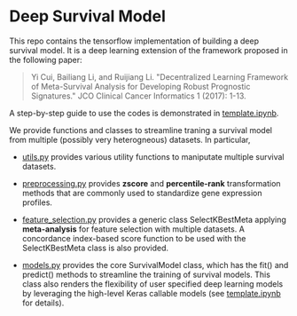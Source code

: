 # Deep Survival Model

This repo contains the tensorflow implementation of building a deep survival model. It is a deep learning extension of the framework proposed in the following paper:
> Yi Cui, Bailiang Li, and Ruijiang Li. "Decentralized Learning Framework of Meta-Survival Analysis for Developing Robust Prognostic Signatures." JCO Clinical Cancer Informatics 1 (2017): 1-13.

A step-by-step guide to use the codes is demonstrated in [template.ipynb](https://github.com/maycuiyan/deep-survival-model/blob/master/template.ipynb).

We provide functions and classes to streamline traning a survival model from multiple (possibly very heterogneous) datasets. In particular, 

* [utils.py](https://github.com/maycuiyan/deep-survival-model/blob/master/utils.py) provides various utility functions to maniputate multiple survival datasets. 

* [preprocessing.py](https://github.com/maycuiyan/deep-survival-model/blob/master/preprocessing.py) provides **zscore** and **percentile-rank** transformation methods that are commonly used to standardize gene expression profiles. 

* [feature_selection.py](https://github.com/maycuiyan/deep-survival-model/blob/master/feature_selection.py) provides a generic class SelectKBestMeta applying **meta-analysis** for feature selection with multiple datasets. A concordance index-based score function to be used with the SelectKBestMeta class is also provided. 

* [models.py](https://github.com/maycuiyan/deep-survival-model/blob/master/models.py) provides the core SurvivalModel class, which has the fit() and predict() methods to streamline the training of survival models. This class also renders the flexibility of user specified deep learning models by leveraging the high-level Keras callable models (see [template.ipynb](https://github.com/maycuiyan/deep-survival-model/blob/master/template.ipynb) for details). 
